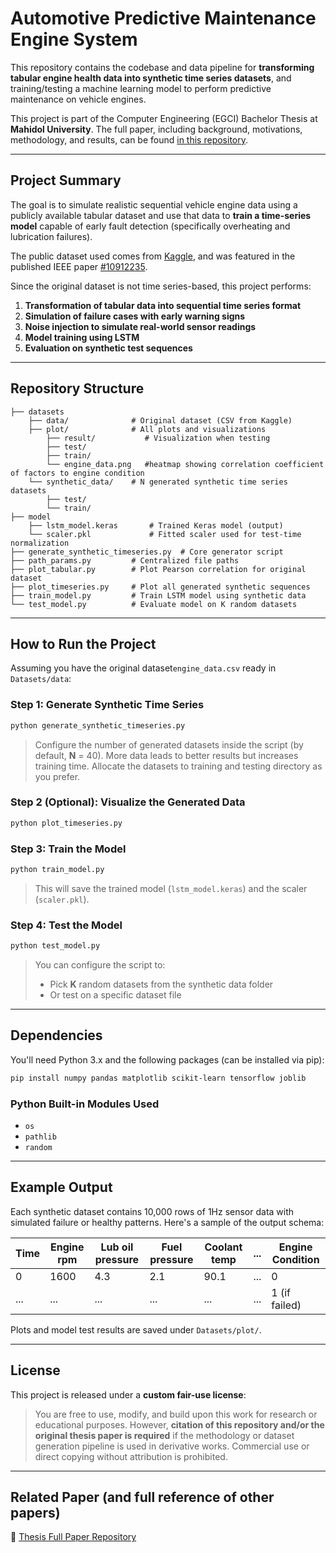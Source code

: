 # Automotive Predictive Maintenance Engine System

This repository contains the codebase and data pipeline for **transforming tabular engine health data into synthetic time series datasets**, and training/testing a machine learning model to perform predictive maintenance on vehicle engines.

This project is part of the Computer Engineering (EGCI) Bachelor Thesis at **Mahidol University**. The full paper, including background, motivations, methodology, and results, can be found [in this repository](https://github.com/gettd/Thesis-Paper).

---

## Project Summary

The goal is to simulate realistic sequential vehicle engine data using a publicly available tabular dataset and use that data to **train a time-series model** capable of early fault detection (specifically overheating and lubrication failures).

The public dataset used comes from [Kaggle](https://www.kaggle.com/datasets/parvmodi/automotive-vehicles-engine-health-dataset/data), and was featured in the published IEEE paper [#10912235](https://ieeexplore.ieee.org/document/10912235).

Since the original dataset is not time series-based, this project performs:

1. **Transformation of tabular data into sequential time series format**
2. **Simulation of failure cases with early warning signs**
3. **Noise injection to simulate real-world sensor readings**
4. **Model training using LSTM**
5. **Evaluation on synthetic test sequences**

---

## Repository Structure

```
├── datasets
    ├── data/              # Original dataset (CSV from Kaggle)
    ├── plot/              # All plots and visualizations
        ├── result/           # Visualization when testing
        ├── test/
        ├── train/
        └── engine_data.png   #heatmap showing correlation coefficient of factors to engine condition
    └── synthetic_data/    # N generated synthetic time series datasets
        ├── test/
        └── train/
├── model
    ├── lstm_model.keras       # Trained Keras model (output)
    └── scaler.pkl             # Fitted scaler used for test-time normalization
├── generate_synthetic_timeseries.py  # Core generator script
├── path_params.py         # Centralized file paths
├── plot_tabular.py        # Plot Pearson correlation for original dataset
├── plot_timeseries.py     # Plot all generated synthetic sequences
├── train_model.py         # Train LSTM model using synthetic data
└── test_model.py          # Evaluate model on K random datasets
```

---

## How to Run the Project

Assuming you have the original dataset`engine_data.csv` ready in `Datasets/data`:

### Step 1: Generate Synthetic Time Series
```bash
python generate_synthetic_timeseries.py
```
> Configure the number of generated datasets inside the script (by default, **N** = 40). More data leads to better results but increases training time.
> Allocate the datasets to training and testing directory as you prefer.

### Step 2 (Optional): Visualize the Generated Data
```bash
python plot_timeseries.py
```

### Step 3: Train the Model
```bash
python train_model.py
```
> This will save the trained model (`lstm_model.keras`) and the scaler (`scaler.pkl`).

### Step 4: Test the Model
```bash
python test_model.py
```
> You can configure the script to:
> - Pick **K** random datasets from the synthetic data folder
> - Or test on a specific dataset file

---

## Dependencies

You'll need Python 3.x and the following packages (can be installed via pip):

```bash
pip install numpy pandas matplotlib scikit-learn tensorflow joblib
```

### Python Built-in Modules Used
- `os`
- `pathlib`
- `random`

---

## Example Output

Each synthetic dataset contains 10,000 rows of 1Hz sensor data with simulated failure or healthy patterns. Here's a sample of the output schema:

| Time | Engine rpm | Lub oil pressure | Fuel pressure | Coolant temp | ... | Engine Condition |
|------|------------|------------------|----------------|---------------|-----|------------------|
| 0    | 1600       | 4.3              | 2.1            | 90.1          | ... | 0                |
| ...  | ...        | ...              | ...            | ...           | ... | 1 (if failed)    |

Plots and model test results are saved under `Datasets/plot/`.

---

## License

This project is released under a **custom fair-use license**:

> You are free to use, modify, and build upon this work for research or educational purposes. However, **citation of this repository and/or the original thesis paper is required** if the methodology or dataset generation pipeline is used in derivative works. Commercial use or direct copying without attribution is prohibited.

---

## Related Paper (and full reference of other papers)

📄 [Thesis Full Paper Repository](https://github.com/gettd/Thesis-Paper)
